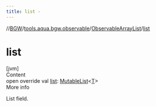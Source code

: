 ```yaml
---
title: list -
---
```

//[BGW](../../../index.md)/[tools.aqua.bgw.observable](../index.md)/[ObservableArrayList](index.md)/[list](list.md)



# list  
[jvm]  
Content  
open override val [list](list.md): [MutableList](https://kotlinlang.org/api/latest/jvm/stdlib/kotlin.collections/-mutable-list/index.html)<[T](index.md)>  
More info  


List field.

  




